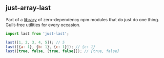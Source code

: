 ## just-array-last

Part of a [library](../../../../) of zero-dependency npm modules that do just do one thing.  
Guilt-free utilities for every occasion.

```js
import last from 'just-last';

last([1, 2, 3, 4, 5]); // 5
last([{a: 1}, {b: 1}, {c: 1}]); // {c: 1}
last([true, false, [true, false]]); // [true, false]
```  
